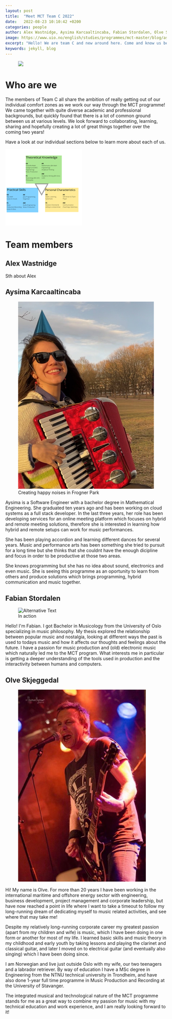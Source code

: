 ```yaml
---
layout: post
title:  "Meet MCT Team C 2022"
date:   2022-08-23 10:10:42 +0200
categories: people
author: Alex Wastnidge, Aysima Karcaaltincaba, Fabian Stordalen, Olve Skjeggedal
image: https://www.uio.no/english/studies/programmes/mct-master/blog/assets/image/2022_08_23_aysimab_teamc.jpeg
excerpt: "Hello! We are team C and new around here. Come and know us better!"
keywords: jekyll, blog
---
```


<figure style="float: none">
    <img src='https://www.uio.no/english/studies/programmes/mct-master/blog/assets/image/2022_08_23_aysimab_teamc.jpeg' width="auto"/>
</figure>

# Who are we

The members of Team C all share the ambition of really getting out of our individual comfort zones as we work our way through the MCT programme! We came together with quite diverse academic and professional backgrounds, but quickly found that there is a lot of common ground between us at various levels. We look forward to collaborating, learning, sharing and hopefully creating a lot of great things together over the coming two years!

Have a look at our individual sections below to learn more about each of us.

<img src='/assets/image/2022_08_25_aysimab_teamC.png' width="auto"/>

# Team members


## Alex Wastnidge

Sth about Alex

## Aysima Karcaaltincaba

<figure style="float: none">
   <img
      src="/assets/image/2022_08_26_aysimab_blog_profile.jpeg"
      style="max-height:600px; width:auto;" />
   <figcaption>Creating happy noises in Frogner Park</figcaption>
</figure>

Aysima is a Software Engineer with a bachelor degree in Mathematical Engineering. She graduated ten years ago and has been working on cloud systems as a full stack developer. In the last three years, her role has been developing services for an online meeting platform which focuses on hybrid and remote meeting solutions, therefore she is interested in learning how hybrid and remote setups can work for music performances. 
        
She has been playing accordion and learning different dances for several years. Music and performance arts has been something she tried to pursuit for a long time but she thinks that she couldnt have the enough dicipline and focus in order to be productive at those two areas. 

She knows programming but she has no idea about sound, electronics and even music. She is seeing this programme as an oportunity to learn from others and produce solutions which brings programming, hybrid communication and music together. 

## Fabian Stordalen

<figure style="float: none">
   <img
      src="https://www.uio.no/english/studies/programmes/mct-master/blog/assets/image/2022_08_23_fabianst_picture.jpg"
      alt="Alternative Text"
      title="Image Title"
      width="auto" />
   <figcaption>In action</figcaption>
</figure>

Hello! I'm Fabian. I got Bachelor in Musicology from the University of Oslo specializing in music philosophy. My thesis explored the relationship between popular music and nostalgia, looking at different ways the past is used to todays music and how it affects our thoughts and feelings about the future. I have a passion for music production and (old) electronic music which naturally led me to the MCT program. What interests me in particular is getting a deeper understanding of the tools used in production and the interactivity between humans and computers.

## Olve Skjeggedal

<figure style="float: none">
   <img
      src="/assets/image/2022_08_26_olvees_blog_profile.jpg"
      style="max-height:600px; width:auto;" />
</figure>

Hi! My name is Olve. For more than 20 years I have been working in the international maritime and offshore energy sector with engineering, business development, project management and corporate leadership, but have now reached a point in life where I want to take a timeout to follow my long-running dream of dedicating myself to music related activities, and see where that may take me!

Despite my relatively long-running corporate career my greatest passion (apart from my children and wife) is music, which I have been doing in one form or another for most of my life. I learned basic skills and music theory in my childhood and early youth by taking lessons and playing the clarinet and classical guitar, and later I moved on to electrical guitar (and eventually also singing) which I have been doing since.

I am Norwegian and live just outside Oslo with my wife, our two teenagers and a labrador retriever. By way of education I have a MSc degree in Engineering from the NTNU technical university in Trondheim, and have also done 1-year full time programme in Music Production and Recording at the University of Stavanger.

The integrated musical and technological nature of the MCT programme stands for me as a great way to combine my passion for music with my technical education and work experience, and I am really looking forward to it!